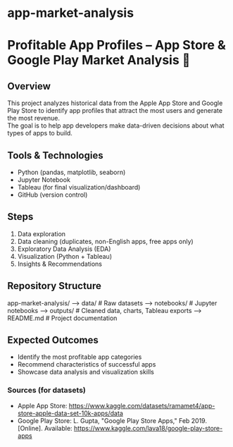 # app-market-analysis

# Profitable App Profiles – App Store & Google Play Market Analysis 📱

## Overview
This project analyzes historical data from the Apple App Store and Google Play Store to identify app profiles that attract the most users and generate the most revenue.  
The goal is to help app developers make data-driven decisions about what types of apps to build.

## Tools & Technologies
- Python (pandas, matplotlib, seaborn)
- Jupyter Notebook
- Tableau (for final visualization/dashboard)
- GitHub (version control)

## Steps
1. Data exploration
2. Data cleaning (duplicates, non-English apps, free apps only)
3. Exploratory Data Analysis (EDA)
4. Visualization (Python + Tableau)
5. Insights & Recommendations

## Repository Structure
app-market-analysis/
--> data/ # Raw datasets
--> notebooks/ # Jupyter notebooks
--> outputs/ # Cleaned data, charts, Tableau exports
--> README.md # Project documentation

## Expected Outcomes
- Identify the most profitable app categories
- Recommend characteristics of successful apps
- Showcase data analysis and visualization skills

### Sources (for datasets)
- Apple App Store: https://www.kaggle.com/datasets/ramamet4/app-store-apple-data-set-10k-apps/data
- Google Play Store: L. Gupta, "Google Play Store Apps," Feb 2019. [Online]. Available: https://www.kaggle.com/lava18/google-play-store-apps



